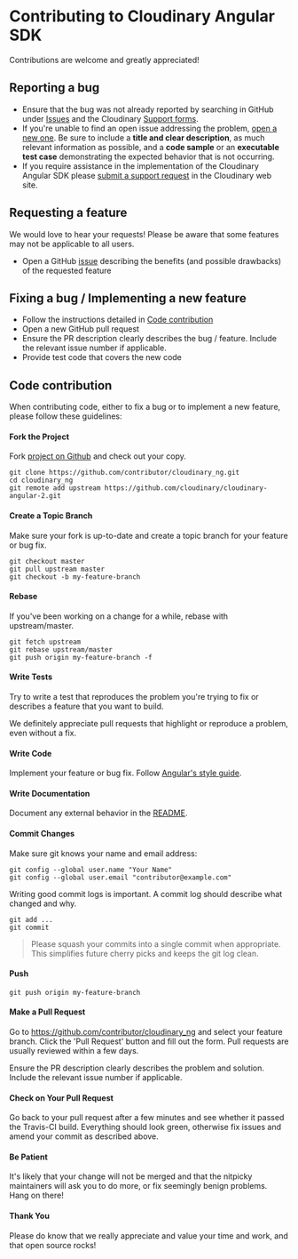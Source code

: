 # Contributing to Cloudinary Angular SDK

Contributions are welcome and greatly appreciated!

## Reporting a bug

- Ensure that the bug was not already reported by searching in GitHub under [Issues](https://github.com/cloudinary/cloudinary-angular-2/issues) and the Cloudinary [Support forms](https://support.cloudinary.com).
- If you're unable to find an open issue addressing the problem, [open a new one](https://github.com/cloudinary/cloudinary-angular-2/issues/new).
  Be sure to include a **title and clear description**, as much relevant information as possible, and a **code sample** or an **executable test case** demonstrating the expected behavior that is not occurring.
- If you require assistance in the implementation of the Cloudinary Angular SDK please [submit a support request](https://support.cloudinary.com/hc/en-us/requests/new) in the Cloudinary web site.

## Requesting a feature

We would love to hear your requests!
Please be aware that some features may not be applicable to all users.

- Open a GitHub [issue](https://github.com/cloudinary/cloudinary-angular-2/issues/new) describing the benefits (and possible drawbacks) of the requested feature

## Fixing a bug / Implementing a new feature

- Follow the instructions detailed in [Code contribution](#code-contribution)
- Open a new GitHub pull request
- Ensure the PR description clearly describes the bug / feature. Include the relevant issue number if applicable.
- Provide test code that covers the new code

## Code contribution

When contributing code, either to fix a bug or to implement a new feature, please follow these guidelines:

#### Fork the Project

Fork [project on Github](https://github.com/cloudinary/cloudinary-angular-2) and check out your copy.

```
git clone https://github.com/contributor/cloudinary_ng.git
cd cloudinary_ng
git remote add upstream https://github.com/cloudinary/cloudinary-angular-2.git
```

#### Create a Topic Branch

Make sure your fork is up-to-date and create a topic branch for your feature or bug fix.

```
git checkout master
git pull upstream master
git checkout -b my-feature-branch
```
#### Rebase

If you've been working on a change for a while, rebase with upstream/master.

```
git fetch upstream
git rebase upstream/master
git push origin my-feature-branch -f
```


#### Write Tests

Try to write a test that reproduces the problem you're trying to fix or describes a feature that you want to build.

We definitely appreciate pull requests that highlight or reproduce a problem, even without a fix.

#### Write Code

Implement your feature or bug fix.
Follow [Angular's style guide](https://angular.io/styleguide).

#### Write Documentation

Document any external behavior in the [README](README.md).

#### Commit Changes

Make sure git knows your name and email address:

```
git config --global user.name "Your Name"
git config --global user.email "contributor@example.com"
```

Writing good commit logs is important. A commit log should describe what changed and why.

```
git add ...
git commit
```


> Please squash your commits into a single commit when appropriate. This simplifies future cherry picks and keeps the git log clean.

#### Push

```
git push origin my-feature-branch
```

#### Make a Pull Request

Go to https://github.com/contributor/cloudinary_ng and select your feature branch. Click the 'Pull Request' button and fill out the form. 
Pull requests are usually reviewed within a few days.

Ensure the PR description clearly describes the problem and solution. Include the relevant issue number if applicable.

#### Check on Your Pull Request

Go back to your pull request after a few minutes and see whether it passed the Travis-CI build. 
Everything should look green, otherwise fix issues and amend your commit as described above.

#### Be Patient

It's likely that your change will not be merged and that the nitpicky maintainers will ask you to do more, or fix seemingly benign problems. Hang on there!

#### Thank You

Please do know that we really appreciate and value your time and work, and that open source rocks!
